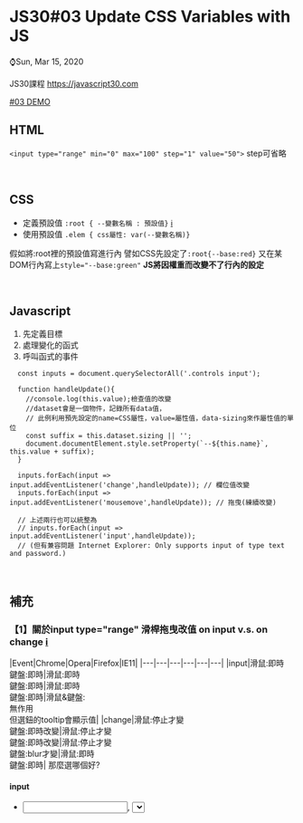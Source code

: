 # JS30#03 Update CSS Variables with JS
⌚️Sun, Mar 15, 2020 

JS30課程 https://javascript30.com

[#03 DEMO](https://gbuzz45.github.io/gbuzz45-JS30-demo/03_updateCSSwithJS/03_updateCSSwithJS.html)


## HTML
`<input type="range" min="0" max="100" step="1" value="50">`
step可省略


<br>

## CSS
- 定義預設值 `:root { --變數名稱 : 預設值}` [:information_source:](https://developer.mozilla.org/en-US/docs/Web/CSS/:root)
- 使用預設值 `.elem { css屬性: var(--變數名稱)}`

假如將:root裡的預設值寫進行內
譬如CSS先設定了`:root{--base:red}`
又在某DOM行內寫上`style="--base:green"`
**JS將因權重而改變不了行內的設定**

<br>

## Javascript
1. 先定義目標
2. 處理變化的函式
3. 呼叫函式的事件

```
  const inputs = document.querySelectorAll('.controls input');

  function handleUpdate(){
    //console.log(this.value);檢查值的改變
    //dataset會是一個物件，記錄所有data值，
    // 此例利用預先設定的name=CSS屬性，value=屬性值，data-sizing來作屬性值的單位
    const suffix = this.dataset.sizing || '';
    document.documentElement.style.setProperty(`--${this.name}`, this.value + suffix);
  }

  inputs.forEach(input => input.addEventListener('change',handleUpdate)); // 欄位值改變
  inputs.forEach(input => input.addEventListener('mousemove',handleUpdate)); // 拖曳(練續改變)

  // 上述兩行也可以統整為
  // inputs.forEach(input => input.addEventListener('input',handleUpdate));
  // (但有兼容問題 Internet Explorer: Only supports input of type text and password.)
```
<br>


## 補充
### 【1】關於input type="range" 滑桿拖曳改值 on input v.s. on change [:information_source:](https://www.impressivewebs.com/onchange-vs-oninput-for-range-sliders/)
|Event|Chrome|Opera|Firefox|IE11|
|---|---|---|---|---|---|
|input|滑鼠:即時<br>鍵盤:即時|滑鼠:即時<br>鍵盤:即時|滑鼠:即時<br>鍵盤:即時|滑鼠&鍵盤:<br>無作用<br>但選鈕的tooltip會顯示值|
|change|滑鼠:停止才變<br>鍵盤:即時改變|滑鼠:停止才變<br>鍵盤:即時改變|滑鼠:停止才變<br>鍵盤:blur才變|滑鼠:即時<br>鍵盤:即時|
那麼選哪個好?

#### input
- <input>, <select>,  <textarea> 元素的value 被修改時就會觸發，不管是透過滑鼠還是鍵盤
- 觸發時間先於change

#### change
- <input>, <select>,  <textarea> 當控件失去輸入焦點並且其值已被修改時
- 觸發時間後於input
<br>
因為firefox在change的表現上過於符合規範，失去焦點才會改變，
IE又無法如預期地作用input
**JS30此例透過change + mousemove有考慮到兼容，是挺好的方式**
<br>


### 【2】延伸:改變type="range"的樣式 [:information_source:](https://www.oxxostudio.tw/articles/201503/html5-input-range-style.html)

1. CSS
<br>
```
input[type="range"]{
  -webkit-appearance: none;
  overflow: hidden;
}

/* -webkitz */

input[type="range"]::-webkit-slider-thumb
input[type="range"]::-webkit-slider-thumb:hover
input[type="range"]::-webkit-slider-thumb:active

input[type="range"]::-webkit-slider-thumb:before,
input[type="range"]::-webkit-slider-thumb:after
/* 可+偽元素 */


/* -moz */

input[type="range"]::-moz-range-track
input[type="range"]::-moz-range-thumb
input[type="range"]::-moz-range-thumb:hover,input[type="range"]:active::-moz-range-thumb
input[type="range"]::-moz-range-progress
input[type="range"]::-moz-focus-outer
```


2. CSS拿掉預設值，JS改變"漸變背景色"雙色的比例
```
'background-image':'-webkit-linear-gradient(left ,#f22 0%,#f22 '+n+'%,#fff '+n+'%, #fff 100%)'
```
